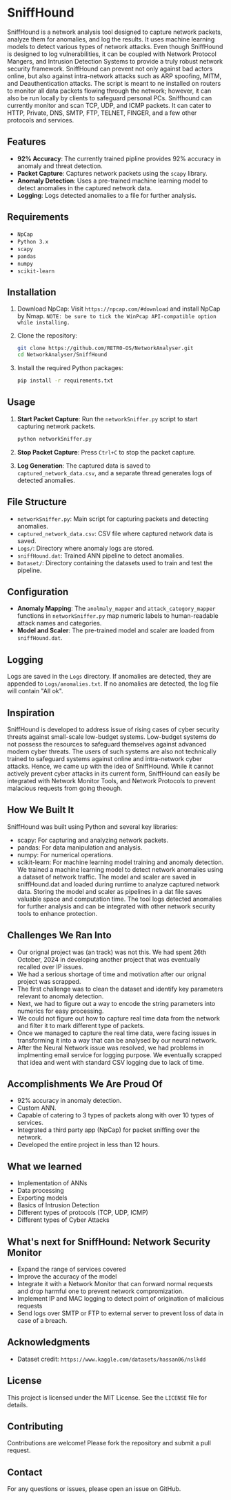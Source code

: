 # SniffHound

SniffHound is a network analysis tool designed to capture network packets, analyze them for anomalies, and log the results. It uses machine learning models to detect various types of network attacks.
Even though SniffHound is designed to log vulnerabilities, it can be coupled with Network Protocol Mangers, and Intrusion Detection Systems to provide a truly robust network security framework. SniffHound can prevent not only against bad actors online, but also against intra-network attacks such as ARP spoofing, MITM, and Deauthentication attacks. The script is meant to ne installed on routers to monitor all data packets flowing through the network; however, it can also be run locally by clients to safeguard personal PCs. Sniffhound can currently monitor and scan TCP, UDP, and ICMP packets. It can cater to HTTP, Private, DNS, SMTP, FTP, TELNET, FINGER, and a few other protocols and services.

## Features
- **92% Accuracy**: The currently trained pipline provides 92% accuracy in anomaly and threat detection.
- **Packet Capture**: Captures network packets using the `scapy` library.
- **Anomaly Detection**: Uses a pre-trained machine learning model to detect anomalies in the captured network data.
- **Logging**: Logs detected anomalies to a file for further analysis.

## Requirements

- `NpCap`
- `Python 3.x`
- `scapy`
- `pandas`
- `numpy`
- `scikit-learn`

## Installation

1. Download NpCap:
   Visit ```https://npcap.com/#download``` and install NpCap by Nmap.
   ```NOTE: be sure to tick the WinPcap API-compatible option while installing.``` 

2. Clone the repository:
    ```sh
    git clone https://github.com/RETR0-OS/NetworkAnalyser.git
    cd NetworkAnalyser/SniffHound
    ```

3. Install the required Python packages:
    ```sh
    pip install -r requirements.txt
    ```

## Usage

1. **Start Packet Capture**: Run the `networkSniffer.py` script to start capturing network packets.
    ```sh
    python networkSniffer.py
    ```

2. **Stop Packet Capture**: Press `Ctrl+C` to stop the packet capture.

3. **Log Generation**: The captured data is saved to `captured_network_data.csv`, and a separate thread generates logs of detected anomalies.

## File Structure

- `networkSniffer.py`: Main script for capturing packets and detecting anomalies.
- `captured_network_data.csv`: CSV file where captured network data is saved.
- `Logs/`: Directory where anomaly logs are stored.
- `sniffHound.dat`: Trained ANN pipeline to detect anomalies.
- `Dataset/`: Directory containing the datasets used to train and test the pipeline. 

## Configuration

- **Anomaly Mapping**: The `anolmaly_mapper` and `attack_category_mapper` functions in `networkSniffer.py` map numeric labels to human-readable attack names and categories.
- **Model and Scaler**: The pre-trained model and scaler are loaded from `sniffHound.dat`.

## Logging

Logs are saved in the `Logs` directory. If anomalies are detected, they are appended to `Logs/anomalies.txt`. If no anomalies are detected, the log file will contain "All ok".

## Inspiration
SniffHound is developed to address issue of rising cases of cyber security threats against small-scale low-budget systems. Low-budget systems do not possess the resources to safeguard themselves against advanced modern cyber threats. The users of such systems are also not technically trained to safeguard systems against online and intra-network cyber attacks. Hence, we came up with the idea of SniffHound. While it cannot actively prevent cyber attacks in its current form, SniffHound can easily be integrated with Network Monitor Tools, and Network Protocols to prevent malacious requests from going theough. 

## How We Built It
SniffHound was built using Python and several key libraries:  
- scapy: For capturing and analyzing network packets.
- pandas: For data manipulation and analysis.
- numpy: For numerical operations.
- scikit-learn: For machine learning model training and anomaly detection.
We trained a machine learning model to detect network anomalies using a dataset of network traffic. The model and scaler are saved in sniffHound.dat and loaded during runtime to analyze captured network data. Storing the model and scaler as pipelines in a dat file saves  valuable space and computation time. The tool logs detected anomalies for further analysis and can be integrated with other network security tools to enhance protection.

## Challenges We Ran Into
- Our orignal project was (an track) was not this. We had spent 26th October, 2024 in developing another project that was eventually recalled over IP issues.
- We had a serious shortage of time and motivation after our orignal project was scrapped.
- The first challenge was to clean the dataset and identify key parameters relevant to anomaly detection.
- Next, we had to figure out a way to encode the string parameters into numerics for easy processing. 
- We could not figure out how to capture real time data from the network and filter it to mark different type of packets.
- Once we managed to capture the real time data, were facing issues in transforming it into a way that can be analysed by our neural network.
- After the Neural Network issue was resolved, we had problems in implmenting email service for logging purpose. We eventually scrapped that idea and went with standard CSV logging due to lack of time.

## Accomplishments We Are Proud Of
- 92% accuracy in anomaly detection.
- Custom ANN.
- Capable of catering to 3 types of packets along with over 10 types of services.
- Integrated a third party app (NpCap) for packet sniffing over the network.
- Developed the entire project in less than 12 hours.

## What we learned
- Implementation of ANNs
- Data processing
- Exporting models
- Basics of Intrusion Detection
- Different types of protocols (TCP, UDP, ICMP)
- Different types of Cyber Attacks
  
## What's next for SniffHound: Network Security Monitor
- Expand the range of services covered
- Improve the accuracy of the model
- Integrate it with a Network Monitor that can forward normal requests and drop harmful one to prevent network compromization.
- Implement IP and MAC logging to detect point of origination of malicious requests
- Send logs over SMTP or FTP to external server to prevent loss of data in case of a breach.

## Acknowledgments

- Dataset credit: ```https://www.kaggle.com/datasets/hassan06/nslkdd``` 

## License

This project is licensed under the MIT License. See the `LICENSE` file for details.

## Contributing

Contributions are welcome! Please fork the repository and submit a pull request.

## Contact

For any questions or issues, please open an issue on GitHub.